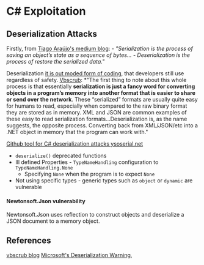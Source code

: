 # C\# Exploitation


## Deserialization Attacks

Firstly, from [Tiago Araújo's medium blog](https://medium.com/c-sharp-progarmming/stop-insecure-deserialization-with-c-6a488c95cf2f): - *"Serialization is the process of saving an object’s state as a sequence of bytes... - Deserialization is the process of restore the serialized data."*

Deserialization [it is out moded form of coding](https://learn.microsoft.com/en-us/dotnet/standard/serialization/binaryformatter-security-guide), that developers still use regardless of safety. [Vbscrub](https://vbscrub.com/2020/02/05/net-deserialization-exploits-explained/): *"The first thing to note about this whole process is that essentially **serialization is just a fancy word for converting objects in a program’s memory into another format that is easier to share or send over the network**. These “serialized” formats are usually quite easy for humans to read, especially when compared to the raw binary format they are stored as in memory. XML and JSON are common examples of these easy to read serialization formats...Deserialization is, as the name suggests, the opposite process. Converting back from XML/JSON/etc into a .NET object in memory that the program can work with."

[Github tool for C# deserialization attacks ysoserial.net](https://github.com/pwntester/ysoserial.net)

- `deserialize()` deprecated functions
- Ill defined Properties - `TypeNameHandling` configuration to `TypeNameHandling.None`
	- Specifying `None` when the program is to expect `None`
 - Not using specific types - generic types such as `object` or `dynamic` are vulnerable 

#### Newtonsoft.Json vulnerability

Newtonsoft.Json uses reflection to construct objects and deserialize a JSON document to a memory object.


## References

[vbscrub blog](https://vbscrub.com/2020/02/05/net-deserialization-exploits-explained/)
[Microsoft's Deserialization Warning](https://learn.microsoft.com/en-us/dotnet/standard/serialization/binaryformatter-security-guide),
